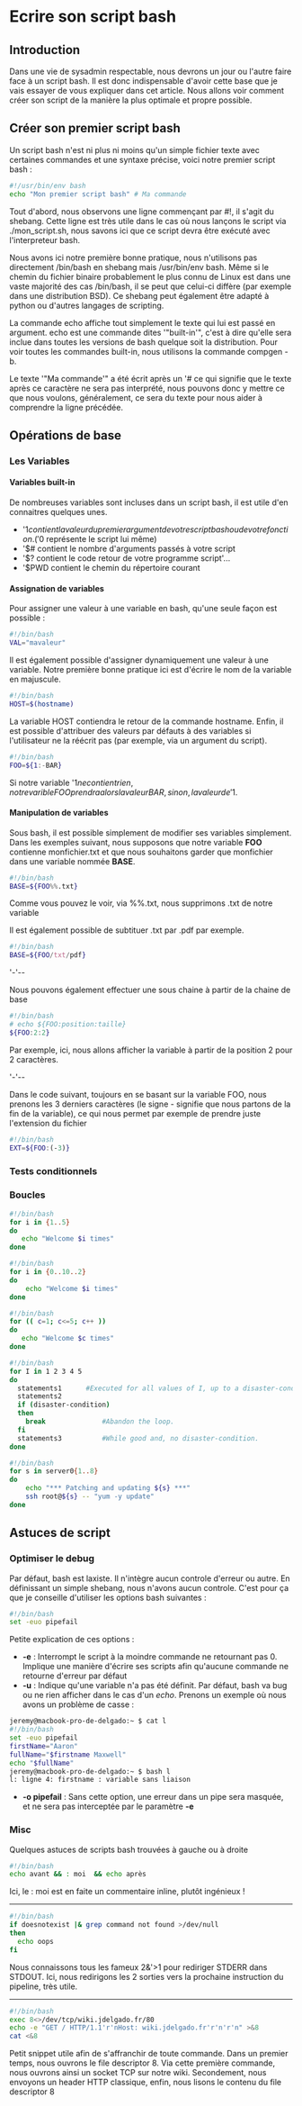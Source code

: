 # Ecrire son script bash

## Introduction

Dans une vie de sysadmin respectable, nous devrons un jour ou l'autre
faire face à un script bash. Il est donc indispensable d'avoir cette
base que je vais essayer de vous expliquer dans cet article. Nous allons
voir comment créer son script de la manière la plus optimale et propre
possible.

## Créer son premier script bash

Un script bash n'est ni plus ni moins qu'un simple fichier texte avec
certaines commandes et une syntaxe précise, voici notre premier script
bash :

``` bash
#!/usr/bin/env bash
echo "Mon premier script bash" # Ma commande
```

Tout d'abord, nous observons une ligne commençant par #!, il s'agit du
shebang. Cette ligne est très utile dans le cas où nous lançons le
script via ./mon_script.sh, nous savons ici que ce script
devra être exécuté avec l'interpreteur bash.

Nous avons ici notre première bonne pratique, nous n'utilisons pas
directement /bin/bash en shebang mais /usr/bin/env
bash. Même si le chemin du fichier binaire probablement le
plus connu de Linux est dans une vaste majorité des cas
/bin/bash, il se peut que celui-ci diffère (par exemple
dans une distribution BSD). Ce shebang peut également être adapté à
python ou d'autres langages de scripting.

La commande echo affiche tout simplement le texte qui lui est passé en
argument. echo est une commande dites '"built-in'", c'est à dire
qu'elle sera inclue dans toutes les versions de bash quelque soit la
distribution. Pour voir toutes les commandes built-in, nous utilisons la
commande compgen -b.

Le texte '"Ma commande'" a été écrit après un '# ce qui signifie que le
texte après ce caractère ne sera pas interprété, nous pouvons donc y
mettre ce que nous voulons, généralement, ce sera du texte pour nous
aider à comprendre la ligne précédée.

## Opérations de base

### Les Variables

#### Variables built-in

De nombreuses variables sont incluses dans un script bash, il est utile
d'en connaitres quelques unes.

-   '$1 contient la valeur du premier argument de votre script bash ou
    de votre fonction. ('$0 représente le script lui même)
-   '$# contient le nombre d'arguments passés à votre script
-   '$? contient le code retour de votre programme script'...
-   '$PWD contient le chemin du répertoire courant

#### Assignation de variables

Pour assigner une valeur à une variable en bash, qu'une seule façon est
possible :

``` bash
#!/bin/bash
VAL="mavaleur"
```

Il est également possible d'assigner dynamiquement une valeur à une
variable. Notre première bonne pratique ici est d'écrire le nom de la
variable en majuscule.

``` bash
#!/bin/bash
HOST=$(hostname)
```

La variable HOST contiendra le retour de la commande
hostname. Enfin, il est possible d'attribuer des valeurs
par défauts à des variables si l'utilisateur ne la réécrit pas (par
exemple, via un argument du script).

``` bash
#!/bin/bash
FOO=${1:-BAR}
```

Si notre variable '$1 ne contient rien, notre varible FOO prendra alors
la valeur BAR, sinon, la valeur de '$1.

#### Manipulation de variables

Sous bash, il est possible simplement de modifier ses variables
simplement. Dans les exemples suivant, nous supposons que notre variable
**FOO** contienne monfichier.txt et que nous souhaitons
garder que monfichier dans une variable nommée **BASE**.

``` bash
#!/bin/bash
BASE=${FOO%%.txt}
```

Comme vous pouvez le voir, via %%.txt, nous supprimons
.txt de notre variable

Il est également possible de subtituer .txt par .pdf par exemple.

``` bash
#!/bin/bash
BASE=${FOO/txt/pdf}
```

'-'--

Nous pouvons également effectuer une sous chaine à partir de la chaine
de base

``` bash
#!/bin/bash
# echo ${FOO:position:taille}
${FOO:2:2}
```

Par exemple, ici, nous allons afficher la variable à partir de la
position 2 pour 2 caractères.

'-'--

Dans le code suivant, toujours en se basant sur la variable FOO, nous
prenons les 3 derniers caractères (le signe - signifie que nous partons
de la fin de la variable), ce qui nous permet par exemple de prendre
juste l'extension du fichier

``` bash
#!/bin/bash
EXT=${FOO:(-3)}
```

### Tests conditionnels

### Boucles

``` bash
#!/bin/bash
for i in {1..5}
do
   echo "Welcome $i times"
done
```

``` bash
#!/bin/bash
for i in {0..10..2}
do
    echo "Welcome $i times"
done
```

``` bash
#!/bin/bash
for (( c=1; c<=5; c++ ))
do
   echo "Welcome $c times"
done
```

``` bash
#!/bin/bash
for I in 1 2 3 4 5
do
  statements1      #Executed for all values of I, up to a disaster-condition if any.
  statements2
  if (disaster-condition)
  then
    break              #Abandon the loop.
  fi
  statements3          #While good and, no disaster-condition.
done
```

``` bash
#!/bin/bash
for s in server0{1..8}
do
    echo "*** Patching and updating ${s} ***"
    ssh root@${s} -- "yum -y update"
done
```

## Astuces de script

### Optimiser le debug

Par défaut, bash est laxiste. Il n'intègre aucun controle d'erreur ou
autre. En définissant un simple shebang, nous n'avons aucun controle.
C'est pour ça que je conseille d'utiliser les options bash suivantes :

``` bash
#!/bin/bash
set -euo pipefail
```

Petite explication de ces options :

-   **-e** : Interrompt le script à la moindre commande ne retournant
    pas 0. Implique une manière d'écrire ses scripts afin qu'aucune
    commande ne retourne d'erreur par défaut
-   **-u** : Indique qu'une variable n'a pas été définit. Par défaut,
    bash va bug ou ne rien afficher dans le cas d'un *echo*. Prenons un
    exemple où nous avons un problème de casse :

``` bash
jeremy@macbook-pro-de-delgado:~ $ cat l
#!/bin/bash
set -euo pipefail
firstName="Aaron"
fullName="$firstname Maxwell"
echo "$fullName"
jeremy@macbook-pro-de-delgado:~ $ bash l
l: ligne 4: firstname : variable sans liaison
```

-   **-o pipefail** : Sans cette option, une erreur dans un pipe sera
    masquée, et ne sera pas interceptée par le paramètre **-e**

### Misc

Quelques astuces de scripts bash trouvées à gauche ou à droite

``` bash
#!/bin/bash
echo avant && : moi  && echo après
```

Ici, le : moi est en faite un commentaire inline, plutôt ingénieux !

------------------------------------------------------------------------

``` bash
#!/bin/bash
if doesnotexist |& grep command not found >/dev/null
then
  echo oops
fi
```

Nous connaissons tous les fameux 2&'>1 pour rediriger STDERR dans
STDOUT. Ici, nous redirigons les 2 sorties vers la prochaine instruction
du pipeline, très utile.

------------------------------------------------------------------------

``` bash
#!/bin/bash
exec 8<>/dev/tcp/wiki.jdelgado.fr/80
echo -e "GET / HTTP/1.1'r'nHost: wiki.jdelgado.fr'r'n'r'n" >&8
cat <&8
```

Petit snippet utile afin de s'affranchir de toute commande. Dans un
premier temps, nous ouvrons le file descriptor 8. Via cette première
commande, nous ouvrons ainsi un socket TCP sur notre wiki. Secondement,
nous envoyons un header HTTP classique, enfin, nous lisons le contenu du
file descriptor 8
